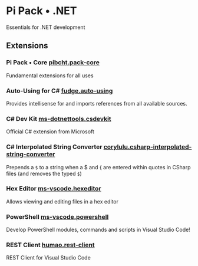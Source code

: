 # Pi Pack • .NET

Essentials for .NET development

## Extensions

### Pi Pack • Core [pibcht.pack-core](https://marketplace.visualstudio.com/items?itemName=pibcht.pack-core)

Fundamental extensions for all uses

### Auto-Using for C# [fudge.auto-using](https://marketplace.visualstudio.com/items?itemName=fudge.auto-using)

Provides intellisense for and imports references from all available sources.

### C# Dev Kit [ms-dotnettools.csdevkit](https://marketplace.visualstudio.com/items?itemName=ms-dotnettools.csdevkit)

Official C# extension from Microsoft

### C# Interpolated String Converter [corylulu.csharp-interpolated-string-converter](https://marketplace.visualstudio.com/items?itemName=corylulu.csharp-interpolated-string-converter)

Prepends a `$` to a string when a $ and { are entered within quotes in CSharp files (and removes the typed `$`)

### Hex Editor [ms-vscode.hexeditor](https://marketplace.visualstudio.com/items?itemName=ms-vscode.hexeditor)

Allows viewing and editing files in a hex editor

### PowerShell [ms-vscode.powershell](https://marketplace.visualstudio.com/items?itemName=ms-vscode.powershell)

Develop PowerShell modules, commands and scripts in Visual Studio Code!

### REST Client [humao.rest-client](https://marketplace.visualstudio.com/items?itemName=humao.rest-client)

REST Client for Visual Studio Code
